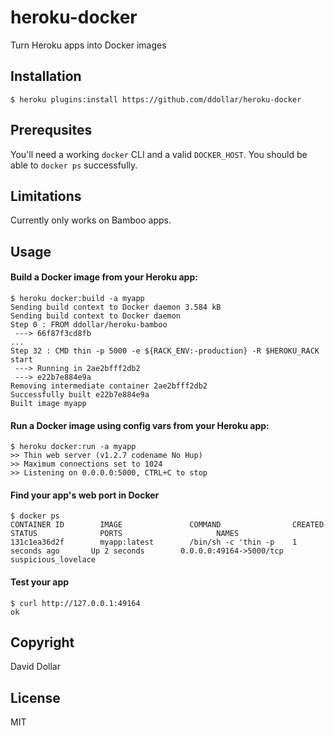 # heroku-docker

Turn Heroku apps into Docker images

## Installation

    $ heroku plugins:install https://github.com/ddollar/heroku-docker

## Prerequsites

You'll need a working `docker` CLI and a valid `DOCKER_HOST`.
You should be able to `docker ps` successfully.

## Limitations

Currently only works on Bamboo apps.

## Usage

#### Build a Docker image from your Heroku app:

    $ heroku docker:build -a myapp
    Sending build context to Docker daemon 3.584 kB
    Sending build context to Docker daemon
    Step 0 : FROM ddollar/heroku-bamboo
     ---> 66f87f3cd8fb
    ...
    Step 32 : CMD thin -p 5000 -e ${RACK_ENV:-production} -R $HEROKU_RACK start
     ---> Running in 2ae2bfff2db2
     ---> e22b7e884e9a
    Removing intermediate container 2ae2bfff2db2
    Successfully built e22b7e884e9a
    Built image myapp

#### Run a Docker image using config vars from your Heroku app:

    $ heroku docker:run -a myapp
    >> Thin web server (v1.2.7 codename No Hup)
    >> Maximum connections set to 1024
    >> Listening on 0.0.0.0:5000, CTRL+C to stop

#### Find your app's web port in Docker

    $ docker ps
    CONTAINER ID        IMAGE               COMMAND                CREATED             STATUS              PORTS                     NAMES
    131c1ea36d2f        myapp:latest        /bin/sh -c 'thin -p    1 seconds ago       Up 2 seconds        0.0.0.0:49164->5000/tcp   suspicious_lovelace

#### Test your app

    $ curl http://127.0.0.1:49164
    ok

## Copyright

David Dollar

## License

MIT
